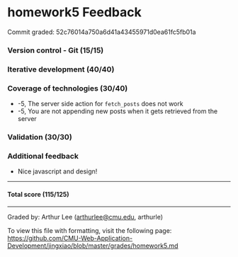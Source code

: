 homework5 Feedback
==================

Commit graded: 52c76014a750a6d41a43455971d0ea61fc5fb01a


### Version control - Git (15/15)

### Iterative development (40/40)

### Coverage of technologies (30/40)
- -5, The server side action for `fetch_posts` does not work
- -5, You are not appending new posts when it gets retrieved from the server

### Validation (30/30)

### Additional feedback
- Nice javascript and design!

---

#### Total score (115/125)

---

Graded by: Arthur Lee (arthurlee@cmu.edu, arthurle)

To view this file with formatting, visit the following page: https://github.com/CMU-Web-Application-Development/jingxiao/blob/master/grades/homework5.md
